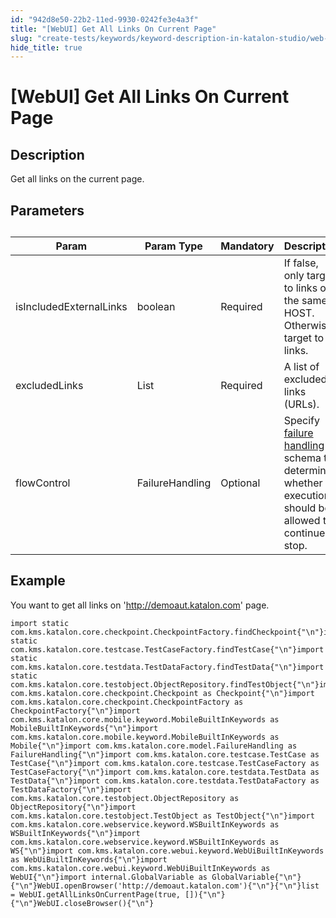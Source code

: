 ```yaml
---
id: "942d8e50-22b2-11ed-9930-0242fe3e4a3f"
title: "[WebUI] Get All Links On Current Page"
slug: "create-tests/keywords/keyword-description-in-katalon-studio/web-ui-keywords/webui-get-all-links-on-current-page"
hide_title: true
---
```


# <a id="id_0" class="anchor_top_offset"/><a id="ariaid-title1" class="anchor_top_offset"/>[WebUI] Get All Links On Current Page


## <a id="id_0__id_1" class="anchor_top_offset"/>Description

              
<p xmlns="http://www.w3.org/1999/xhtml" className="p">Get all links on the current page.</p> 
      

## <a id="id_0__id_2" class="anchor_top_offset"/>Parameters

              
<table xmlns="http://www.w3.org/1999/xhtml" className="table anchor_top_offset" id="id_0__64cb2296-025e-4fcc-8ba2-8974716143c0"><caption /><thead className="thead"><tr className><th className="entry anchor_top_offset" id="id_0__64cb2296-025e-4fcc-8ba2-8974716143c0__entry__1">Param</th><th className="entry anchor_top_offset" id="id_0__64cb2296-025e-4fcc-8ba2-8974716143c0__entry__2">Param Type</th><th className="entry anchor_top_offset" id="id_0__64cb2296-025e-4fcc-8ba2-8974716143c0__entry__3">Mandatory</th><th className="entry anchor_top_offset" id="id_0__64cb2296-025e-4fcc-8ba2-8974716143c0__entry__4">Description</th></tr></thead><tbody className="tbody"><tr className><td className="entry" headers="id_0__64cb2296-025e-4fcc-8ba2-8974716143c0__entry__1 id_0__64cb2296-025e-4fcc-8ba2-8974716143c0__entry__2 id_0__64cb2296-025e-4fcc-8ba2-8974716143c0__entry__3 id_0__64cb2296-025e-4fcc-8ba2-8974716143c0__entry__4 ">isIncludedExternalLinks</td><td className="entry" headers="id_0__64cb2296-025e-4fcc-8ba2-8974716143c0__entry__1 id_0__64cb2296-025e-4fcc-8ba2-8974716143c0__entry__2 id_0__64cb2296-025e-4fcc-8ba2-8974716143c0__entry__3 id_0__64cb2296-025e-4fcc-8ba2-8974716143c0__entry__4 ">boolean</td><td className="entry" headers="id_0__64cb2296-025e-4fcc-8ba2-8974716143c0__entry__1 id_0__64cb2296-025e-4fcc-8ba2-8974716143c0__entry__2 id_0__64cb2296-025e-4fcc-8ba2-8974716143c0__entry__3 id_0__64cb2296-025e-4fcc-8ba2-8974716143c0__entry__4 ">Required</td><td className="entry" headers="id_0__64cb2296-025e-4fcc-8ba2-8974716143c0__entry__1 id_0__64cb2296-025e-4fcc-8ba2-8974716143c0__entry__2 id_0__64cb2296-025e-4fcc-8ba2-8974716143c0__entry__3 id_0__64cb2296-025e-4fcc-8ba2-8974716143c0__entry__4 ">If false, only target to links on the same HOST. Otherwise,         target to all links.</td></tr><tr className><td className="entry" headers="id_0__64cb2296-025e-4fcc-8ba2-8974716143c0__entry__1 id_0__64cb2296-025e-4fcc-8ba2-8974716143c0__entry__2 id_0__64cb2296-025e-4fcc-8ba2-8974716143c0__entry__3 id_0__64cb2296-025e-4fcc-8ba2-8974716143c0__entry__4 ">excludedLinks</td><td className="entry" headers="id_0__64cb2296-025e-4fcc-8ba2-8974716143c0__entry__1 id_0__64cb2296-025e-4fcc-8ba2-8974716143c0__entry__2 id_0__64cb2296-025e-4fcc-8ba2-8974716143c0__entry__3 id_0__64cb2296-025e-4fcc-8ba2-8974716143c0__entry__4 ">List</td><td className="entry" headers="id_0__64cb2296-025e-4fcc-8ba2-8974716143c0__entry__1 id_0__64cb2296-025e-4fcc-8ba2-8974716143c0__entry__2 id_0__64cb2296-025e-4fcc-8ba2-8974716143c0__entry__3 id_0__64cb2296-025e-4fcc-8ba2-8974716143c0__entry__4 ">Required</td><td className="entry" headers="id_0__64cb2296-025e-4fcc-8ba2-8974716143c0__entry__1 id_0__64cb2296-025e-4fcc-8ba2-8974716143c0__entry__2 id_0__64cb2296-025e-4fcc-8ba2-8974716143c0__entry__3 id_0__64cb2296-025e-4fcc-8ba2-8974716143c0__entry__4 ">A list of excluded links (URLs).</td></tr><tr className><td className="entry" headers="id_0__64cb2296-025e-4fcc-8ba2-8974716143c0__entry__1 id_0__64cb2296-025e-4fcc-8ba2-8974716143c0__entry__2 id_0__64cb2296-025e-4fcc-8ba2-8974716143c0__entry__3 id_0__64cb2296-025e-4fcc-8ba2-8974716143c0__entry__4 ">flowControl</td><td className="entry" headers="id_0__64cb2296-025e-4fcc-8ba2-8974716143c0__entry__1 id_0__64cb2296-025e-4fcc-8ba2-8974716143c0__entry__2 id_0__64cb2296-025e-4fcc-8ba2-8974716143c0__entry__3 id_0__64cb2296-025e-4fcc-8ba2-8974716143c0__entry__4 ">FailureHandling</td><td className="entry" headers="id_0__64cb2296-025e-4fcc-8ba2-8974716143c0__entry__1 id_0__64cb2296-025e-4fcc-8ba2-8974716143c0__entry__2 id_0__64cb2296-025e-4fcc-8ba2-8974716143c0__entry__3 id_0__64cb2296-025e-4fcc-8ba2-8974716143c0__entry__4 ">Optional</td><td className="entry" headers="id_0__64cb2296-025e-4fcc-8ba2-8974716143c0__entry__1 id_0__64cb2296-025e-4fcc-8ba2-8974716143c0__entry__2 id_0__64cb2296-025e-4fcc-8ba2-8974716143c0__entry__3 id_0__64cb2296-025e-4fcc-8ba2-8974716143c0__entry__4 ">Specify <a className="xref" href="/docs/maintain/configure-failure-handling-settings-in-katalon-studio">failure handling</a> schema to         determine whether the execution should be allowed to continue or         stop.</td></tr></tbody></table> 
      

## <a id="id_0__id_3" class="anchor_top_offset"/>Example

              
<p xmlns="http://www.w3.org/1999/xhtml" className="p">You want to get all links on '<a className="xref j-external-link" href="http://demoaut.katalon.com" target="_blank">http://demoaut.katalon.com</a>'   page.</p> 
              
<pre xmlns="http://www.w3.org/1999/xhtml" className="pre codeblock"><code>import static com.kms.katalon.core.checkpoint.CheckpointFactory.findCheckpoint{"\n"}import static com.kms.katalon.core.testcase.TestCaseFactory.findTestCase{"\n"}import static com.kms.katalon.core.testdata.TestDataFactory.findTestData{"\n"}import static com.kms.katalon.core.testobject.ObjectRepository.findTestObject{"\n"}import com.kms.katalon.core.checkpoint.Checkpoint as Checkpoint{"\n"}import com.kms.katalon.core.checkpoint.CheckpointFactory as CheckpointFactory{"\n"}import com.kms.katalon.core.mobile.keyword.MobileBuiltInKeywords as MobileBuiltInKeywords{"\n"}import com.kms.katalon.core.mobile.keyword.MobileBuiltInKeywords as Mobile{"\n"}import com.kms.katalon.core.model.FailureHandling as FailureHandling{"\n"}import com.kms.katalon.core.testcase.TestCase as TestCase{"\n"}import com.kms.katalon.core.testcase.TestCaseFactory as TestCaseFactory{"\n"}import com.kms.katalon.core.testdata.TestData as TestData{"\n"}import com.kms.katalon.core.testdata.TestDataFactory as TestDataFactory{"\n"}import com.kms.katalon.core.testobject.ObjectRepository as ObjectRepository{"\n"}import com.kms.katalon.core.testobject.TestObject as TestObject{"\n"}import com.kms.katalon.core.webservice.keyword.WSBuiltInKeywords as WSBuiltInKeywords{"\n"}import com.kms.katalon.core.webservice.keyword.WSBuiltInKeywords as WS{"\n"}import com.kms.katalon.core.webui.keyword.WebUiBuiltInKeywords as WebUiBuiltInKeywords{"\n"}import com.kms.katalon.core.webui.keyword.WebUiBuiltInKeywords as WebUI{"\n"}import internal.GlobalVariable as GlobalVariable{"\n"}{"\n"}WebUI.openBrowser('http://demoaut.katalon.com'){"\n"}{"\n"}list = WebUI.getAllLinksOnCurrentPage(true, []){"\n"}{"\n"}WebUI.closeBrowser(){"\n"}</code></pre> 
            
